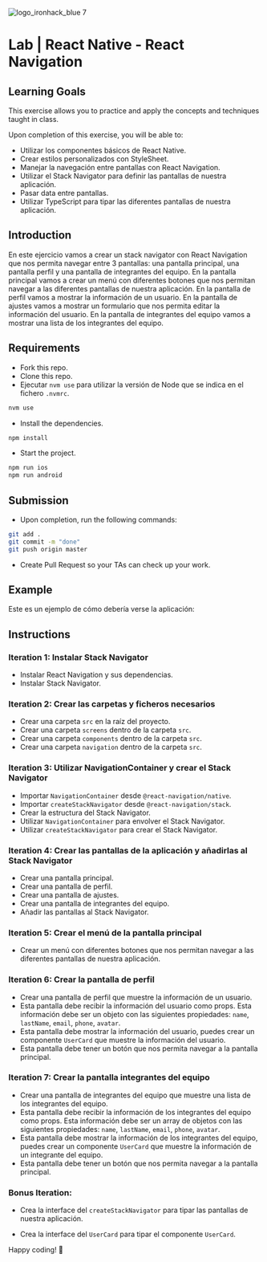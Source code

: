 ![logo_ironhack_blue 7](https://user-images.githubusercontent.com/23629340/40541063-a07a0a8a-601a-11e8-91b5-2f13e4e6b441.png)

# Lab | React Native - React Navigation

## Learning Goals

This exercise allows you to practice and apply the concepts and techniques taught in class.

Upon completion of this exercise, you will be able to:

- Utilizar los componentes básicos de React Native.
- Crear estilos personalizados con StyleSheet.
- Manejar la navegación entre pantallas con React Navigation.
- Utilizar el Stack Navigator para definir las pantallas de nuestra aplicación.
- Pasar data entre pantallas.
- Utilizar TypeScript para tipar las diferentes pantallas de nuestra aplicación.

## Introduction

En este ejercicio vamos a crear un stack navigator con React Navigation que nos permita navegar entre 3 pantallas: una pantalla principal, una pantalla perfil y una pantalla de integrantes del equipo. En la pantalla principal vamos a crear un menú con diferentes botones que nos permitan navegar a las diferentes pantallas de nuestra aplicación. En la pantalla de perfil vamos a mostrar la información de un usuario. En la pantalla de ajustes vamos a mostrar un formulario que nos permita editar la información del usuario. En la pantalla de integrantes del equipo vamos a mostrar una lista de los integrantes del equipo.

## Requirements

- Fork this repo.
- Clone this repo.
- Ejecutar `nvm use` para utilizar la versión de Node que se indica en el fichero `.nvmrc`.

```bash
nvm use
```

- Install the dependencies.

```bash
npm install
```

- Start the project.

```bash
npm run ios
npm run android
```

## Submission

- Upon completion, run the following commands:

```bash
git add .
git commit -m "done"
git push origin master
```

- Create Pull Request so your TAs can check up your work.

## Example

Este es un ejemplo de cómo debería verse la aplicación:

## Instructions

### Iteration 1: Instalar Stack Navigator

- Instalar React Navigation y sus dependencias.
- Instalar Stack Navigator.

### Iteration 2: Crear las carpetas y ficheros necesarios

- Crear una carpeta `src` en la raíz del proyecto.
- Crear una carpeta `screens` dentro de la carpeta `src`.
- Crear una carpeta `components` dentro de la carpeta `src`.
- Crear una carpeta `navigation` dentro de la carpeta `src`.

### Iteration 3: Utilizar NavigationContainer y crear el Stack Navigator

- Importar `NavigationContainer` desde `@react-navigation/native`.
- Importar `createStackNavigator` desde `@react-navigation/stack`.
- Crear la estructura del Stack Navigator.
- Utilizar `NavigationContainer` para envolver el Stack Navigator.
- Utilizar `createStackNavigator` para crear el Stack Navigator.

### Iteration 4: Crear las pantallas de la aplicación y añadirlas al Stack Navigator

- Crear una pantalla principal.
- Crear una pantalla de perfil.
- Crear una pantalla de ajustes.
- Crear una pantalla de integrantes del equipo.
- Añadir las pantallas al Stack Navigator.

### Iteration 5: Crear el menú de la pantalla principal

- Crear un menú con diferentes botones que nos permitan navegar a las diferentes pantallas de nuestra aplicación.

### Iteration 6: Crear la pantalla de perfil

- Crear una pantalla de perfil que muestre la información de un usuario.
- Esta pantalla debe recibir la información del usuario como props. Esta información debe ser un objeto con las siguientes propiedades: `name`, `lastName`, `email`, `phone`, `avatar`.
- Esta pantalla debe mostrar la información del usuario, puedes crear un componente `UserCard` que muestre la información del usuario.
- Esta pantalla debe tener un botón que nos permita navegar a la pantalla principal.

### Iteration 7: Crear la pantalla integrantes del equipo

- Crear una pantalla de integrantes del equipo que muestre una lista de los integrantes del equipo.
- Esta pantalla debe recibir la información de los integrantes del equipo como props. Esta información debe ser un array de objetos con las siguientes propiedades: `name`, `lastName`, `email`, `phone`, `avatar`.
- Esta pantalla debe mostrar la información de los integrantes del equipo, puedes crear un componente `UserCard` que muestre la información de un integrante del equipo.
- Esta pantalla debe tener un botón que nos permita navegar a la pantalla principal.

### Bonus Iteration:

- Crea la interface del `createStackNavigator` para tipar las pantallas de nuestra aplicación.

- Crea la interface del `UserCard` para tipar el componente `UserCard`.

Happy coding! 💙
